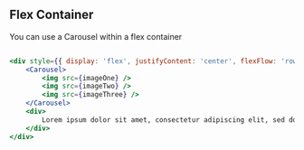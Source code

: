 ## Flex Container

You can use a Carousel within a flex container
```jsx render

<div style={{ display: 'flex', justifyContent: 'center', flexFlow: 'row', alignContent: 'center', textAlign: 'center' }}>
    <Carousel>
        <img src={imageOne} />
        <img src={imageTwo} />
        <img src={imageThree} />
    </Carousel>
    <div>
        Lorem ipsum dolor sit amet, consectetur adipiscing elit, sed do eiusmod tempor incididunt ut labore et dolore magna aliqua.
    </div>
</div>
```
